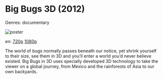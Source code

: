 # Big Bugs 3D (2012)

Genres: documentary

![poster](http://image.tmdb.org/t/p/w500/owJ4j7BiZitu54SOosP95zK5sBu.jpg)

en:
  [720p](magnet:?xt=urn:btih:8A06D29EE6C8F3BD26FFE6018F7304BB6FD8F483&tr=udp://glotorrents.pw:6969/announce&tr=udp://tracker.opentrackr.org:1337/announce&tr=udp://torrent.gresille.org:80/announce&tr=udp://tracker.openbittorrent.com:80&tr=udp://tracker.coppersurfer.tk:6969&tr=udp://tracker.leechers-paradise.org:6969&tr=udp://p4p.arenabg.ch:1337&tr=udp://tracker.internetwarriors.net:1337)
  [1080p](magnet:?xt=urn:btih:9021A74D9FA7B74220D893AFF91EA5D074763650&tr=udp://glotorrents.pw:6969/announce&tr=udp://tracker.opentrackr.org:1337/announce&tr=udp://torrent.gresille.org:80/announce&tr=udp://tracker.openbittorrent.com:80&tr=udp://tracker.coppersurfer.tk:6969&tr=udp://tracker.leechers-paradise.org:6969&tr=udp://p4p.arenabg.ch:1337&tr=udp://tracker.internetwarriors.net:1337)
  


The world of bugs normally passes beneath our notice, yet shrink yourself to their size, see them in 3D and you’ll enter a world you’d never believe existed. Big Bugs in 3D uses specially developed 3D technology to take the viewer on a global journey, from Mexico and the rainforests of Asia to our own backyards.